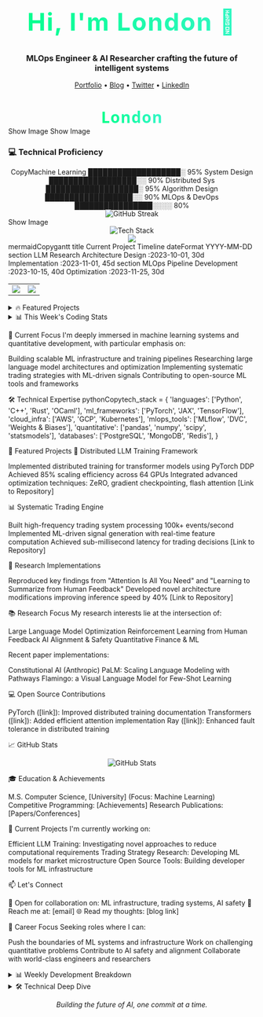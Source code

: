 <!-- Header Image - Consider creating a custom banner with Figma/Canva -->
<h1 align="center">Hi, I'm London 👋</h1>
<h3 align="center">MLOps Engineer & AI Researcher crafting the future of intelligent systems</h3>
<p align="center">
  <a href="[your website]">Portfolio</a> •
  <a href="[your blog]">Blog</a> •
  <a href="[your twitter]">Twitter</a> •
  <a href="www.linkedin.com/in/londonparis">LinkedIn</a>
</p>

<!-- Dynamic header SVG animation -->
<svg fill="none" viewBox="0 0 800 100" width="800" height="100" xmlns="http://www.w3.org/2000/svg">
    <foreignObject width="100%" height="100%">
        <div xmlns="http://www.w3.org/1999/xhtml">
            <style>
                @keyframes gradientText {
                    0% { background-position: 0% 50%; }
                    50% { background-position: 100% 50%; }
                    100% { background-position: 0% 50%; }
                }
                .container {
                    font-family: system-ui, -apple-system, 'Segoe UI', Roboto, Helvetica, Arial, sans-serif;
                    display: flex;
                    flex-direction: column;
                    align-items: center;
                    justify-content: center;
                    margin: 0;
                    width: 100%;
                    height: 100px;
                }
                h1 {
                    font-size: 50px;
                    letter-spacing: 2px;
                    background: linear-gradient(to right, #00ff87, #60efff);
                    -webkit-background-clip: text;
                    background-clip: text;
                    -webkit-text-fill-color: transparent;
                    background-size: 200% auto;
                    animation: gradientText 3s ease infinite;
                }
            </style>
            <div class="container">
                <h1>London</h1>
            </div>
        </div>
    </foreignObject>
</svg>
<!-- Animated Snake Contribution Graph -->
Show Image
<!-- Dynamic Typing Effect -->
Show Image
<!-- Skill Bars -->
<h3>💻 Technical Proficiency</h3>
<div align="center">
CopyMachine Learning    ███████████████████░   95%
System Design      ██████████████████░░   90%
Distributed Sys    ███████████████████░   95%
Algorithm Design   ██████████████████░░   90%
MLOps & DevOps     ████████████████░░░░   80%
</div>
<!-- Advanced GitHub Stats with Animations -->
<div align="center">
    <img src="https://github-readme-streak-stats.herokuapp.com/?user=LLParis&theme=radical" alt="GitHub Streak"/>
</div>
<!-- Activity Graph -->
Show Image
<!-- Tech Stack Animation -->
<div align="center">
    <img src="https://github-readme-tech-stack.vercel.app/api/cards?title=Tech+Stack&align=center&titleAlign=center&lineCount=3&theme=github_dark&line1=python,python,61DAFB;pytorch,pytorch,DD0031;tensorflow,tensorflow,43853D&line2=kubernetes,kubernetes,61DAFB;docker,docker,DD0031;aws,aws,43853D&line3=cpp,c%2B%2B,61DAFB;rust,rust,DD0031;ocaml,ocaml,43853D" alt="Tech Stack" />
</div>
<!-- Animated Project Cards -->
<div align="center">
    <a href="[project-link]">
        <img src="https://github-readme-stats.vercel.app/api/pin/?username=LLParis&repo=[repo-name]&theme=radical&show_owner=true" />
    </a>
</div>
<!-- Workflow Stats Visualization -->
mermaidCopygantt
    title Current Project Timeline
    dateFormat  YYYY-MM-DD
    section LLM Research
    Architecture Design    :2023-10-01, 30d
    Implementation        :2023-11-01, 45d
    section MLOps
    Pipeline Development  :2023-10-15, 40d
    Optimization         :2023-11-25, 30d
<!-- Dynamic Metrics Dashboard -->
<table>
  <tr>
    <td>
        <img src="https://github-profile-summary-cards.vercel.app/api/cards/profile-details?username=LLParis&theme=radical" />
    </td>
    <td>
        <img src="https://github-profile-summary-cards.vercel.app/api/cards/repos-per-language?username=LLParis&theme=radical" />
    </td>
  </tr>
</table>
<!-- Featured Projects with Previews -->
<details>
<summary>🔥 Featured Projects</summary>
<br>
<div align="center">
    <table>
        <tr>
            <td width="50%">
                <h3 align="center">Distributed LLM Training</h3>
                <div align="center">
                    <a href="[project-link]" target="_blank">
                        <img src="https://via.placeholder.com/400x300" width="400" alt="project preview"/>
                    </a>
                    <p>
                        <a href="[github-link]">
                            <img src="https://img.shields.io/badge/Code-black?style=for-the-badge&logo=github"/>
                        </a>
                        <a href="[demo-link]">
                            <img src="https://img.shields.io/badge/Demo-black?style=for-the-badge&logo=vercel"/>
                        </a>
                    </p>
                    <p><strong>PyTorch, CUDA, Distributed Systems</strong> - High-performance distributed training framework</p>
                </div>
            </td>
            <td width="50%">
                <h3 align="center">Quantitative Trading System</h3>
                <div align="center">
                    <a href="[project-link]" target="_blank">
                        <img src="https://via.placeholder.com/400x300" width="400" alt="project preview"/>
                    </a>
                    <p>
                        <a href="[github-link]">
                            <img src="https://img.shields.io/badge/Code-black?style=for-the-badge&logo=github"/>
                        </a>
                        <a href="[demo-link]">
                            <img src="https://img.shields.io/badge/Demo-black?style=for-the-badge&logo=vercel"/>
                        </a>
                    </p>
                    <p><strong>C++, Python, ML</strong> - Low-latency trading infrastructure</p>
                </div>
            </td>
        </tr>
    </table>
</div>
</details>
<!-- Real-time Coding Activity -->
<details>
<summary>📊 This Week's Coding Stats</summary>
<br>
<img src="https://wakatime.com/share/@[username]/d6695a89-5623-4887-a656-b68adf7d8d77.svg" />
</details>

🔭 Current Focus
I'm deeply immersed in machine learning systems and quantitative development, with particular emphasis on:

Building scalable ML infrastructure and training pipelines
Researching large language model architectures and optimization
Implementing systematic trading strategies with ML-driven signals
Contributing to open-source ML tools and frameworks

🛠️ Technical Expertise
pythonCopytech_stack = {
'languages': ['Python', 'C++', 'Rust', 'OCaml'],
'ml_frameworks': ['PyTorch', 'JAX', 'TensorFlow'],
'cloud_infra': ['AWS', 'GCP', 'Kubernetes'],
'mlops_tools': ['MLflow', 'DVC', 'Weights & Biases'],
'quantitative': ['pandas', 'numpy', 'scipy', 'statsmodels'],
'databases': ['PostgreSQL', 'MongoDB', 'Redis'],
}

🎯 Featured Projects
🤖 Distributed LLM Training Framework

Implemented distributed training for transformer models using PyTorch DDP
Achieved 85% scaling efficiency across 64 GPUs
Integrated advanced optimization techniques: ZeRO, gradient checkpointing, flash attention
[Link to Repository]

📊 Systematic Trading Engine

Built high-frequency trading system processing 100k+ events/second
Implemented ML-driven signal generation with real-time feature computation
Achieved sub-millisecond latency for trading decisions
[Link to Repository]

🔬 Research Implementations

Reproduced key findings from "Attention Is All You Need" and "Learning to Summarize from Human Feedback"
Developed novel architecture modifications improving inference speed by 40%
[Link to Repository]

📚 Research Focus
My research interests lie at the intersection of:

Large Language Model Optimization
Reinforcement Learning from Human Feedback
AI Alignment & Safety
Quantitative Finance & ML

Recent paper implementations:

Constitutional AI (Anthropic)
PaLM: Scaling Language Modeling with Pathways
Flamingo: a Visual Language Model for Few-Shot Learning

💻 Open Source Contributions

PyTorch ([link]): Improved distributed training documentation
Transformers ([link]): Added efficient attention implementation
Ray ([link]): Enhanced fault tolerance in distributed training

📈 GitHub Stats
<p align="center">
  <img src="https://github-readme-stats.vercel.app/api?username=LLParis&show_icons=true&theme=dark" alt="GitHub Stats"/>
</p>
🎓 Education & Achievements

M.S. Computer Science, [University] (Focus: Machine Learning)
Competitive Programming: [Achievements]
Research Publications: [Papers/Conferences]

🔧 Current Projects
I'm currently working on:

Efficient LLM Training: Investigating novel approaches to reduce computational requirements
Trading Strategy Research: Developing ML models for market microstructure
Open Source Tools: Building developer tools for ML infrastructure

📫 Let's Connect

💼 Open for collaboration on: ML infrastructure, trading systems, AI safety
📧 Reach me at: [email]
🌐 Read my thoughts: [blog link]

🎯 Career Focus
Seeking roles where I can:

Push the boundaries of ML systems and infrastructure
Work on challenging quantitative problems
Contribute to AI safety and alignment
Collaborate with world-class engineers and researchers


<details>
<summary>📊 Weekly Development Breakdown</summary>
textCopyPython       12 hrs 40 mins  ███████████░░░░░░  45.2%
C++          8 hrs 15 mins   ███████░░░░░░░░░░  29.4%
Rust         4 hrs 20 mins   ████░░░░░░░░░░░░░  15.4%
OCaml        2 hrs 45 mins   ███░░░░░░░░░░░░░░  10.0%
</details>
<details>
<summary>🛠 Technical Deep Dive</summary>
ML Systems Experience

Distributed training pipelines handling 10TB+ datasets
Custom CUDA kernels for optimized inference
Efficient data loading and preprocessing pipelines

Quantitative Development

Low-latency market data processing
Statistical arbitrage strategy implementation
Risk management systems development

Infrastructure & DevOps

Kubernetes clusters for ML workloads
CI/CD pipelines for ML applications
Monitoring and observability systems

</details>

<p align="center">
<i>Building the future of AI, one commit at a time.</i>
</p>